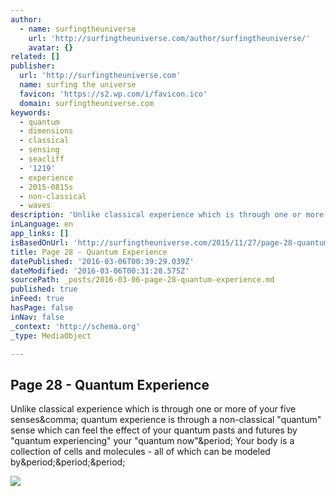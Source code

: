 ```yaml
---
author:
  - name: surfingtheuniverse
    url: 'http://surfingtheuniverse.com/author/surfingtheuniverse/'
    avatar: {}
related: []
publisher:
  url: 'http://surfingtheuniverse.com'
  name: surfing the universe
  favicon: 'https://s2.wp.com/i/favicon.ico'
  domain: surfingtheuniverse.com
keywords:
  - quantum
  - dimensions
  - classical
  - sensing
  - seacliff
  - '1219'
  - experience
  - 2015-0815s
  - non-classical
  - waves
description: 'Unlike classical experience which is through one or more of your five senses, quantum experience is through a non-classical "quantum" sense which can feel the effect of your quantum pasts and futures by "quantum experiencing" your "quantum now". Your body is a collection of cells and molecules - all of which can be modeled by...'
inLanguage: en
app_links: []
isBasedOnUrl: 'http://surfingtheuniverse.com/2015/11/27/page-28-quantum-experience/'
title: Page 28 - Quantum Experience
datePublished: '2016-03-06T00:39:29.039Z'
dateModified: '2016-03-06T00:31:28.575Z'
sourcePath: _posts/2016-03-06-page-28-quantum-experience.md
published: true
inFeed: true
hasPage: false
inNav: false
_context: 'http://schema.org'
_type: MediaObject

---
```

<article style=""><h1>Page 28 - Quantum Experience</h1><p>Unlike classical experience which is through one or more of your five senses&amp;comma; quantum experience is through a non-classical "quantum" sense which can feel the effect of your quantum pasts and futures by "quantum experiencing" your "quantum now"&amp;period; Your body is a collection of cells and molecules - all of which can be modeled by&amp;period;&amp;period;&amp;period;</p><img src="https://s0.wp.com/i/blank.jpg" /></article>